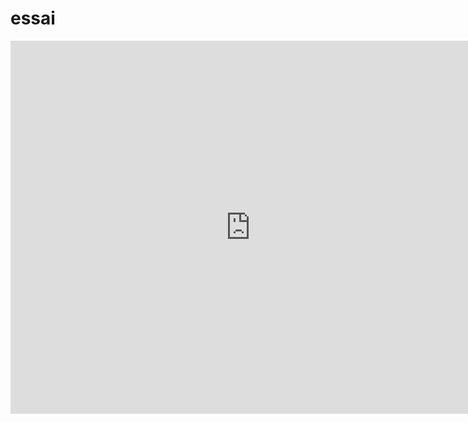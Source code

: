 # essai

<iframe width="768" height="597" scrolling="no" src="https://www.playposit.com/listcode/1011633/s33a62/open" frameborder="0" allowfullscreen="allowfullscreen" allow="autoplay *;"></iframe>
